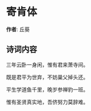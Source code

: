 # 寄肯体

**作者**: 丘葵

## 诗词内容

三年云卧一身闲，惟有君来萧寺间。

既是君平为世弃，不妨巢父掉头还。

平生学道鱼千里，晚岁参禅豹一班。

惟有圣贤真实地，吾侪努力莫辞难。

